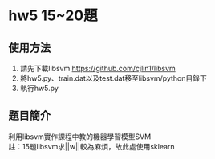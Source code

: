 # hw5 15~20題
## 使用方法
1. 請先下載libsvm https://github.com/cjlin1/libsvm
2. 將hw5.py、train.dat以及test.dat移至libsvm/python目錄下
3. 執行hw5.py

## 題目簡介
利用libsvm實作課程中教的機器學習模型SVM  
註：15題libsvm求||w||較為麻煩，故此處使用sklearn